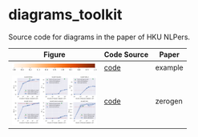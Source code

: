 # diagrams_toolkit
 Source code for diagrams in the paper of HKU NLPers.

| Figure | Code Source | Paper |
|  ----  | ----  | ----  |
| <a href="https://github.com/HKUNLP/diagrams_toolkit/blob/main/papers/example/example.png">  <img src="https://github.com/HKUNLP/diagrams_toolkit/blob/main/papers/example/example.png"  width="170" /></a> | [code](https://github.com/HKUNLP/diagrams_toolkit/blob/main/papers/example/example.py) | example |
| <a href="https://github.com/HKUNLP/diagrams_toolkit/blob/main/papers/zerogen/fig2.png">  <img src="https://github.com/HKUNLP/diagrams_toolkit/blob/main/papers/zerogen/fig2.png"  width="170" /></a> | [code](https://github.com/HKUNLP/diagrams_toolkit/blob/main/papers/zerogen/fig2.py) | zerogen |
